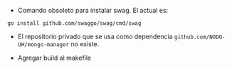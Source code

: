 - Comando obsoleto para instalar swag. El actual es:
```
go install github.com/swaggo/swag/cmd/swag
```

- El repositorio privado que se usa como dependencia `github.com/NODO-UH/mongo-manager` no existe.

- Agregar build al makefile
